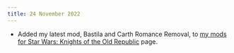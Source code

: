 ```yaml
---
title: 24 November 2022
---
```


* Added my latest mod, Bastila and Carth Romance Removal, to [my mods for Star Wars: Knights of the Old Republic](/projects/kotor1mods) page.